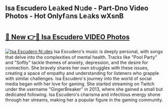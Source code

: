 ## Isa Escudero Le𝚊ked N𝚞de - Part-Dno Video Photos - Hot Onlyf𝚊ns Le𝚊ks wXsnB

# <h2><a href="http://ab20707.deff.icu/?id=Isa+Escudero">🔗 New 👉🔴 Isa Escudero VIDEO Photos</a></h2>

[![Isa Escudero N𝚞des](https://i.imgur.com/rIISA9y.gif)](http://ab20707.deff.icu/?id=Isa+Escudero)
Isa Escudero's music is deeply personal, with songs that delve into the complexities of mental health. Tracks like "Pool Party" and "Softly" tackle themes of anxiety, depression, and the desire for connection. She bravely shares her own struggles with these issues, creating a space of empathy and understanding for listeners who grapple with similar challenges. Isa Escudero's journey into the world of social media began with her love for gaming. She started streaming on Twitch under the username "GingerBreaker" in 2013, where she gained a small but dedicated following. Isa Escudero's charisma and infectious energy shone through her streams, making her a popular figure in the gaming community.
